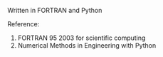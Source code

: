 Written in FORTRAN and Python

Reference: 
1. FORTRAN 95 2003 for scientific computing 
2. Numerical Methods in Engineering with Python

